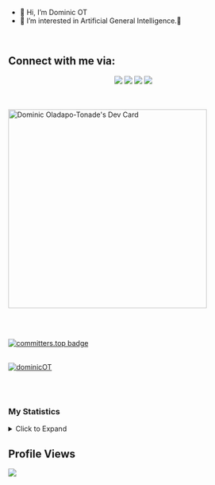 
- 👋 Hi, I’m Dominic OT
- 👀 I’m interested in Artificial General Intelligence.💞️

<br>

## Connect with me via:
<p align="center">
   <a target="_blank"
    href="https://twitter.com/dominicdgenius"><img
    src="https://img.shields.io/badge/-Twitter-1DA1F2?style=for-the-badge&logo=Twitter&logoColor=white"></img></a>
  <a target="_blank"
    href="https://www.linkedin.com/in/dominic-oladapo-tonade-6605b2209/"><img
    src="https://img.shields.io/badge/-LinkedIn-0077b5?style=for-the-badge&logo=LinkedIn&logoColor=white"></img></a>
  <a target="_blank"
    href="mailto:dominicoladapotonade@gmail.com"><img
    src="https://img.shields.io/badge/-Gmail-D14836?style=for-the-badge&logo=Gmail&logoColor=white"></img></a>
  <a target="_blank"
    href="https://wa.me/+23280174187"><img
    src="https://img.shields.io/badge/WhatsApp-25D366?style=for-the-badge&logo=whatsapp&logoColor=white"></img></a>
</p>



<br> <br>
<a href="https://app.daily.dev/dominic_ot"><img src="https://api.daily.dev/devcards/86100fa0194f4a7c947d5af3fa421113.png?r=mid" width="400" alt="Dominic Oladapo-Tonade's Dev Card"/></a>


<br>
<br>

[![committers.top badge](https://user-badge.committers.top/sierra_leone_private/dominicOT.svg)](https://user-badge.committers.top/sierra_leone_private/dominicOT)
<br><br>
<p align="left"> <a href="https://github.com/ryo-ma/github-profile-trophy"><img src="https://github-profile-trophy.vercel.app/?username=dominicOT" alt="dominicOT" /></a> </p>

<br>





<br>


### My Statistics
<details>
<summary> Click to Expand </summary>
<p align="center"><img width="45%" src="https://github-readme-stats.vercel.app/api/top-langs/?username=dominicOT&layout=compact&theme=radical" alt="dominicOT" /><img width="55%" src="https://github-readme-stats.vercel.app/api?username=dominicOT&show_icons=true&include_all_commits=true&theme=radical" alt="dominicOT" /></p>


<p align="center"><img width="45%" src="https://github-profile-summary-cards.vercel.app/api/cards/productive-time?username=dominicOT&theme=github_dark" alt="dominicOT" /><img width="55%" src="https://github-readme-streak-stats.herokuapp.com/?user=dominicOT&theme=radical" alt="dominicOT" /></p>




<p align="center">
<img width="80%" src="https://github-profile-summary-cards.vercel.app/api/cards/profile-details?username=dominicOT&theme=github_dark">

</p>
</details>


## Profile Views

![](https://count.getloli.com/get/@dominicOT.github.readme)
